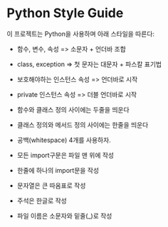 # Python Style Guide

이 프로젝트는 Python을 사용하며 아래 스타일을 따른다:

- 함수, 변수, 속성 => 소문자 + 언더바 조합
- class, exception => 첫 문자는 대문자 + 파스칼 표기법
- 보호해야하는 인스턴스 속성 => 언더바로 시작
- private 인스턴스 속성 => 더블 언더바로 시작
- 함수와 클래스 정의 사이에는 두줄을 띄운다
- 클래스 정의와 메서드 정의 사이에는 한줄을 띄운다

- 공백(whitespace) 4개를 사용하자.
- 모든 import구문은 파일 맨 위에 작성
- 한줄에 하나의 import문을 작성
- 문자열은 큰 따옴표로 작성
- 주석은 한글로 작성

- 파일 이름은 소문자와 밑줄(_)로 작성

